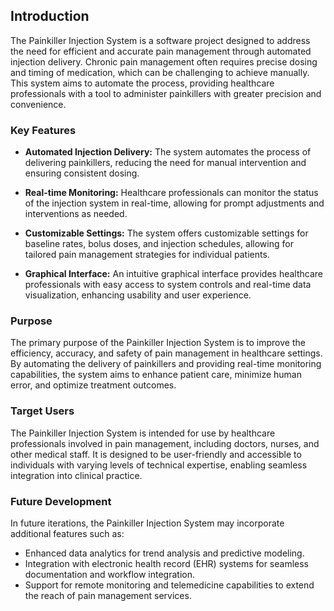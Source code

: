## Introduction

The Painkiller Injection System is a software project designed to address the need for efficient and accurate pain management through automated injection delivery. Chronic pain management often requires precise dosing and timing of medication, which can be challenging to achieve manually. This system aims to automate the process, providing healthcare professionals with a tool to administer painkillers with greater precision and convenience.

### Key Features

- **Automated Injection Delivery:** The system automates the process of delivering painkillers, reducing the need for manual intervention and ensuring consistent dosing.
  
- **Real-time Monitoring:** Healthcare professionals can monitor the status of the injection system in real-time, allowing for prompt adjustments and interventions as needed.

- **Customizable Settings:** The system offers customizable settings for baseline rates, bolus doses, and injection schedules, allowing for tailored pain management strategies for individual patients.

- **Graphical Interface:** An intuitive graphical interface provides healthcare professionals with easy access to system controls and real-time data visualization, enhancing usability and user experience.

### Purpose

The primary purpose of the Painkiller Injection System is to improve the efficiency, accuracy, and safety of pain management in healthcare settings. By automating the delivery of painkillers and providing real-time monitoring capabilities, the system aims to enhance patient care, minimize human error, and optimize treatment outcomes.

### Target Users

The Painkiller Injection System is intended for use by healthcare professionals involved in pain management, including doctors, nurses, and other medical staff. It is designed to be user-friendly and accessible to individuals with varying levels of technical expertise, enabling seamless integration into clinical practice.

### Future Development

In future iterations, the Painkiller Injection System may incorporate additional features such as:

- Enhanced data analytics for trend analysis and predictive modeling.
- Integration with electronic health record (EHR) systems for seamless documentation and workflow integration.
- Support for remote monitoring and telemedicine capabilities to extend the reach of pain management services.

